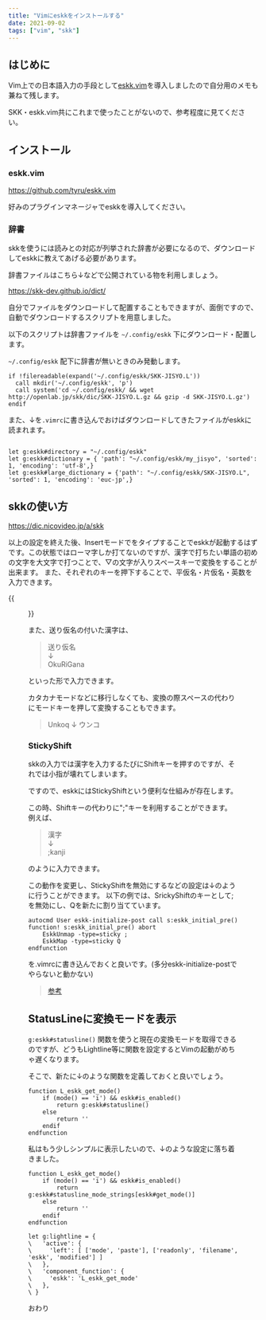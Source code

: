 ```yaml
---
title: "Vimにeskkをインストールする"
date: 2021-09-02
tags: ["vim", "skk"]
---
```


## はじめに
Vim上での日本語入力の手段として[eskk.vim](https://github.com/tyru/eskk.vim)を導入しましたので自分用のメモも兼ねて残します。

SKK・eskk.vim共にこれまで使ったことがないので、参考程度に見てください。

## インストール
### eskk.vim
https://github.com/tyru/eskk.vim

好みのプラグインマネージャでeskkを導入してください。

### 辞書
skkを使うには読みとの対応が列挙された辞書が必要になるので、ダウンロードしてeskkに教えてあげる必要があります。

辞書ファイルはこちら↓などで公開されている物を利用しましょう。

https://skk-dev.github.io/dict/

自分でファイルをダウンロードして配置することもできますが、面倒ですので、自動でダウンロードするスクリプトを用意しました。

以下のスクリプトは辞書ファイルを ` ~/.config/eskk `  下にダウンロード・配置します。

`~/.config/eskk` 配下に辞書が無いときのみ発動します。

``` vim
if !filereadable(expand('~/.config/eskk/SKK-JISYO.L'))
  call mkdir('~/.config/eskk', 'p')
  call system('cd ~/.config/eskk/ && wget http://openlab.jp/skk/dic/SKK-JISYO.L.gz && gzip -d SKK-JISYO.L.gz')
endif
```

また、↓を`.vimrc`に書き込んでおけばダウンロードしてきたファイルがeskkに読まれます。

``` vim

let g:eskk#directory = "~/.config/eskk"
let g:eskk#dictionary = { 'path': "~/.config/eskk/my_jisyo", 'sorted': 1, 'encoding': 'utf-8',}
let g:eskk#large_dictionary = {'path': "~/.config/eskk/SKK-JISYO.L", 'sorted': 1, 'encoding': 'euc-jp',}

```

## skkの使い方

https://dic.nicovideo.jp/a/skk

以上の設定を終えた後、Insertモードで<C-j>をタイプすることでeskkが起動するはずです。この状態ではローマ字しか打てないのですが、漢字で打ちたい単語の初めの文字を大文字で打つことで、▽の文字が入りスペースキーで変換をすることが出来ます。 また、それぞれのキーを押下することで、平仮名・片仮名・英数を入力できます。

{{<figure src="./eskk.png" alt="モード" width="75%">}}

また、送り仮名の付いた漢字は、

> 送り仮名  
> ↓  
> OkuRiGana

といった形で入力できます。

カタカナモードなどに移行しなくても、変換の際スペースの代わりにモードキーを押して変換することもできます。

> Unkoq
> ↓
> ウンコ

### StickyShift
skkの入力では漢字を入力するたびにShiftキーを押すのですが、それでは小指が壊れてしまいます。

ですので、eskkにはStickyShiftという便利な仕組みが存在します。

この時、Shiftキーの代わりに";"キーを利用することができます。  
例えば、

> 漢字  
> ↓  
> ;kanji

のように入力できます。

この動作を変更し、StickyShiftを無効にするなどの設定は↓のように行うことができます。
以下の例では、SrickyShiftのキーとして;を無効にし、Qを新たに割り当てています。
```vim
autocmd User eskk-initialize-post call s:eskk_initial_pre()
function! s:eskk_initial_pre() abort
    EskkUnmap -type=sticky ;
    EskkMap -type=sticky Q
endfunction
```
を.vimrcに書き込んでおくと良いです。(多分eskk-initialize-postでやらないと動かない)
> [参考](https://github.com/tyru/eskk.vim/blob/master/doc/eskk.jax)

## StatusLineに変換モードを表示

`g:eskk#statusline()` 関数を使うと現在の変換モードを取得できるのですが、どうもLightline等に関数を設定するとVimの起動がめちゃ遅くなります。

そこで、新たに↓のような関数を定義しておくと良いでしょう。

```vim
function L_eskk_get_mode()
    if (mode() == 'i') && eskk#is_enabled()
        return g:eskk#statusline()
    else
        return ''
    endif
endfunction
```

私はもう少しシンプルに表示したいので、↓のような設定に落ち着きました。

```vim
function L_eskk_get_mode()
    if (mode() == 'i') && eskk#is_enabled()
        return g:eskk#statusline_mode_strings[eskk#get_mode()]
    else
        return ''
    endif
endfunction

let g:lightline = {
\   'active': {
\     'left': [ ['mode', 'paste'], ['readonly', 'filename', 'eskk', 'modified'] ]
\   },
\   'component_function': {
\     'eskk': 'L_eskk_get_mode'
\   },
\ }
```

おわり

